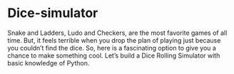 # Dice-simulator
Snake and Ladders, Ludo and Checkers, are the most favorite games of all time. But, it feels terrible when you drop the plan of playing just because you couldn’t find the dice. So, here is a fascinating option to give you a chance to make something cool. Let’s build a Dice Rolling Simulator with basic knowledge of Python.
